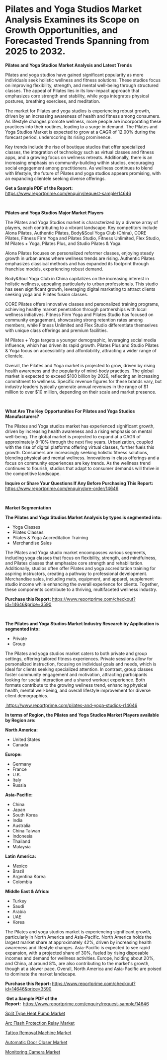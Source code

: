 <p><h1>Pilates and Yoga Studios Market Analysis Examines its Scope on Growth Opportunities, and Forecasted Trends Spanning from 2025 to 2032.</h1></p><p><strong>Pilates and Yoga Studios Market Analysis and Latest Trends</strong></p>
<p><p>Pilates and yoga studios have gained significant popularity as more individuals seek holistic wellness and fitness solutions. These studios focus on improving flexibility, strength, and mental well-being through structured classes. The appeal of Pilates lies in its low-impact approach that emphasizes core strength and stability, while yoga integrates physical postures, breathing exercises, and meditation.</p><p>The market for Pilates and yoga studios is experiencing robust growth, driven by an increasing awareness of health and fitness among consumers. As lifestyle changes promote wellness, more people are incorporating these practices into their routines, leading to a surge in demand. The Pilates and Yoga Studios Market is expected to grow at a CAGR of 12.00% during the forecast period, underscoring its rising prominence.</p><p>Key trends include the rise of boutique studios that offer specialized classes, the integration of technology such as virtual classes and fitness apps, and a growing focus on wellness retreats. Additionally, there is an increasing emphasis on community-building within studios, encouraging social engagement among practitioners. As wellness continues to blend with lifestyle, the future of Pilates and yoga studios appears promising, with an expanding clientele seeking diverse offerings.</p></p>
<p><strong>Get a Sample PDF of the Report:&nbsp;</strong> <a href="https://www.reportprime.com/enquiry/request-sample/14646?utm_campaign=3189&utm_medium=2&utm_source=Github&utm_content=ia&utm_term=20032025&utm_id=pilates-and-yoga-studios">https://www.reportprime.com/enquiry/request-sample/14646</a></p>
<p>&nbsp;</p>
<p><strong>Pilates and Yoga Studios Major Market Players</strong></p>
<p><p>The Pilates and Yoga Studios market is characterized by a diverse array of players, each contributing to a vibrant landscape. Key competitors include Alona Pilates, Authentic Pilates, Body&Soul Yoga Club (China), CORE Pilates, Fitness Firm Yoga and Pilates Studio, Fitness Unlimited, Flex Studio, M Pilates + Yoga, Pilates Plus, and Studio Pilates & Yoga.</p><p>Alona Pilates focuses on personalized reformer classes, enjoying steady growth in urban areas where wellness trends are rising. Authentic Pilates emphasizes classical methods and has expanded its footprint through franchise models, experiencing robust demand.</p><p>Body&Soul Yoga Club in China capitalizes on the increasing interest in holistic wellness, appealing particularly to urban professionals. This studio has seen significant growth, leveraging digital marketing to attract clients seeking yoga and Pilates fusion classes.</p><p>CORE Pilates offers innovative classes and personalized training programs, achieving healthy market penetration through partnerships with local wellness initiatives. Fitness Firm Yoga and Pilates Studio has focused on community engagement, showcasing strong retention rates among members, while Fitness Unlimited and Flex Studio differentiate themselves with unique class offerings and premium facilities.</p><p>M Pilates + Yoga targets a younger demographic, leveraging social media influence, which has driven its rapid growth. Pilates Plus and Studio Pilates & Yoga focus on accessibility and affordability, attracting a wider range of clientele.</p><p>Overall, the Pilates and Yoga market is projected to grow, driven by rising health awareness and the popularity of mind-body practices. The global market is expected to exceed $100 billion by 2026, reflecting an increasing commitment to wellness. Specific revenue figures for these brands vary, but industry leaders typically generate annual revenues in the range of $1 million to over $10 million, depending on their scale and market presence.</p></p>
<p>&nbsp;</p>
<p><strong>What Are The Key Opportunities For Pilates and Yoga Studios Manufacturers?</strong></p>
<p><p>The Pilates and Yoga studios market has experienced significant growth, driven by increasing health awareness and a rising emphasis on mental well-being. The global market is projected to expand at a CAGR of approximately 8-10% through the next five years. Urbanization, coupled with the rise of digital platforms offering virtual classes, further fuels this growth. Consumers are increasingly seeking holistic fitness solutions, blending physical and mental wellness. Innovations in class offerings and a focus on community experiences are key trends. As the wellness trend continues to flourish, studios that adapt to consumer demands will thrive in the competitive landscape.</p></p>
<p><strong>Inquire or Share Your Questions If Any Before Purchasing This Report:</strong> <a href="https://www.reportprime.com/enquiry/pre-order/14646?utm_campaign=3189&utm_medium=2&utm_source=Github&utm_content=ia&utm_term=20032025&utm_id=pilates-and-yoga-studios">https://www.reportprime.com/enquiry/pre-order/14646</a></p>
<p>&nbsp;</p>
<p><strong>Market Segmentation</strong></p>
<p><strong>The Pilates and Yoga Studios Market Analysis by types is segmented into:</strong></p>
<p><ul><li>Yoga Classes</li><li>Pilates Classes</li><li>Pilates & Yoga Accreditation Training</li><li>Merchandise Sales</li></ul></p>
<p><p>The Pilates and Yoga studio market encompasses various segments, including yoga classes that focus on flexibility, strength, and mindfulness, and Pilates classes that emphasize core strength and rehabilitation. Additionally, studios often offer Pilates and yoga accreditation training for aspiring instructors, creating a pathway to professional development. Merchandise sales, including mats, equipment, and apparel, supplement studio income while enhancing the overall experience for clients. Together, these components contribute to a thriving, multifaceted wellness industry.</p></p>
<p><strong>Purchase this Report:&nbsp;</strong><a href="https://www.reportprime.com/checkout?id=14646&price=3590&utm_campaign=3189&utm_medium=2&utm_source=Github&utm_content=ia&utm_term=20032025&utm_id=pilates-and-yoga-studios">https://www.reportprime.com/checkout?id=14646&price=3590</a></p>
<p>&nbsp;</p>
<p><strong>The Pilates and Yoga Studios Market Industry Research by Application is segmented into:</strong></p>
<p><ul><li>Private</li><li>Group</li></ul></p>
<p><p>The Pilates and yoga studios market caters to both private and group settings, offering tailored fitness experiences. Private sessions allow for personalized instruction, focusing on individual goals and needs, which is ideal for clients seeking specialized attention. In contrast, group classes foster community engagement and motivation, attracting participants looking for social interaction and a shared workout experience. Both formats contribute to the growing wellness trend, enhancing physical health, mental well-being, and overall lifestyle improvement for diverse client demographics.</p></p>
<p><a href="https://www.reportprime.com/pilates-and-yoga-studios-r14646?utm_campaign=3189&utm_medium=2&utm_source=Github&utm_content=ia&utm_term=20032025&utm_id=pilates-and-yoga-studios">&nbsp;https://www.reportprime.com/pilates-and-yoga-studios-r14646</a></p>
<p><strong>In terms of Region, the Pilates and Yoga Studios Market Players available by Region are:</strong></p>
<p>
    <p> <strong> North America: </strong>
        <ul>
            <li>United States</li>
            <li>Canada</li>
        </ul>
        </p> 
    <p> <strong> Europe: </strong>
        <ul>
            <li>Germany</li>
            <li>France</li>
            <li>U.K.</li>
            <li>Italy</li>
            <li>Russia</li>
        </ul>
        </p> 
    <p> <strong> Asia-Pacific: </strong>
        <ul>
            <li>China</li>
            <li>Japan</li>
            <li>South Korea</li>
            <li>India</li>
            <li>Australia</li>
            <li>China Taiwan</li>
            <li>Indonesia</li>
            <li>Thailand</li>
            <li>Malaysia</li>
        </ul>
        </p> 
    <p> <strong> Latin America: </strong>
        <ul>
            <li>Mexico</li>
            <li>Brazil</li>
            <li>Argentina Korea</li>
            <li>Colombia</li>
        </ul>
        </p> 
    <p> <strong> Middle East & Africa: </strong>
        <ul>
            <li>Turkey</li>
            <li>Saudi</li>
            <li>Arabia</li>
            <li>UAE</li>
            <li>Korea</li>
        </ul>
    </p>
    </p>
<p><p>The Pilates and yoga studios market is experiencing significant growth, particularly in North America and Asia-Pacific. North America holds the largest market share at approximately 42%, driven by increasing health awareness and lifestyle changes. Asia-Pacific is expected to see rapid expansion, with a projected share of 30%, fueled by rising disposable incomes and demand for wellness activities. Europe, holding about 20%, and China, at around 8%, are also contributing to the market's growth, though at a slower pace. Overall, North America and Asia-Pacific are poised to dominate the market landscape.</p></p>
<p><strong>Purchase this Report: </strong><a href="https://www.reportprime.com/checkout?id=14646&price=3590&utm_campaign=3189&utm_medium=2&utm_source=Github&utm_content=ia&utm_term=20032025&utm_id=pilates-and-yoga-studios">https://www.reportprime.com/checkout?id=14646&price=3590</a></p>
<p>&nbsp;<strong>Get a Sample PDF of the Report:&nbsp;&nbsp;</strong><a href="https://www.reportprime.com/enquiry/request-sample/14646?utm_campaign=3189&utm_medium=2&utm_source=Github&utm_content=ia&utm_term=20032025&utm_id=pilates-and-yoga-studios">https://www.reportprime.com/enquiry/request-sample/14646</a></p>
<p><strong></strong></p>
<p><p><a href="https://www.linkedin.com/pulse/insightful-split-type-heat-pump-market-report-swot-analysis-aumre?utm_campaign=3189&utm_medium=2&utm_source=Github&utm_content=ia&utm_term=20032025&utm_id=pilates-and-yoga-studios">Split Type Heat Pump Market</a></p><p><a href="https://www.linkedin.com/pulse/current-evaluation-future-outlook-arc-flash-protection-relay-wjmoe?utm_campaign=3189&utm_medium=2&utm_source=Github&utm_content=ia&utm_term=20032025&utm_id=pilates-and-yoga-studios">Arc Flash Protection Relay Market</a></p><p><a href="https://www.linkedin.com/pulse/tattoo-removal-machine-market-size-expansion-forecast-rqqje?utm_campaign=3189&utm_medium=2&utm_source=Github&utm_content=ia&utm_term=20032025&utm_id=pilates-and-yoga-studios">Tattoo Removal Machine Market</a></p><p><a href="https://www.linkedin.com/pulse/comprehensive-overview-automatic-door-closer-market-trtpe?utm_campaign=3189&utm_medium=2&utm_source=Github&utm_content=ia&utm_term=20032025&utm_id=pilates-and-yoga-studios">Automatic Door Closer Market</a></p><p><a href="https://www.linkedin.com/pulse/research-examination-onthe-monitoring-camera-marketsize-share-h0d3e?utm_campaign=3189&utm_medium=2&utm_source=Github&utm_content=ia&utm_term=20032025&utm_id=pilates-and-yoga-studios">Monitoring Camera Market</a></p></p>